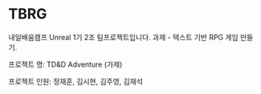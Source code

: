 # TBRG

내일배움캠프 Unreal 1기 2조 팀프로젝트입니다. 
과제 - 텍스트 기반 RPG 게임 만들기.

프로젝트 명: 
TD&D Adventure (가제)

프로젝트 인원:
정재훈, 김시현, 김주영, 김재석


